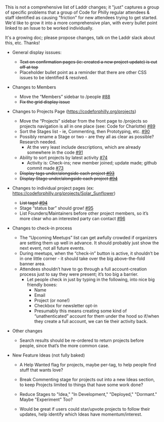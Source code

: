 

This is not a comprehensive list of Laddr changes; it "just" captures a group of specific problems that a group of Code for Philly regular attendees & staff identified as causing "friction" for new attendees trying to get started.
We'd like to grow it into a more comprehensive plan, with every bullet point linked to an Issue to be worked individually.

It's a growing doc; please propose changes, talk on the Laddr slack about this, etc. Thanks!


* General display isssues:
    * ~~Text on confirmation pages (ie: created a new project update) is cut off at top~~
    * Placeholder bullet point as a reminder that there are other CSS issues to be identified & resolved.

* Changes to Members
    * Move the “Members” sidebar to /people [#88](https://github.com/CfABrigadePhiladelphia/laddr/issues/88)
    * ~~Fix the grid display issue~~
     
* Changes to Projects Page (https://codeforphilly.org/projects)
     * Move the “Projects” sidebar from the front page to /projects so projects navigation is all in one place (see: Code for Charlotte) [#89](https://github.com/CfABrigadePhiladelphia/laddr/issues/89)
     * Sort the Stages list - ie, Commenting, then Prototyping, etc. [#90](https://github.com/CfABrigadePhiladelphia/laddr/issues/90)
     * Possibly rename a Stage or two - are they all as clear as possible? Research needed.
       * At the very least include descriptions, which are already somewhere in the code [#91](https://github.com/CfABrigadePhiladelphia/laddr/issues/91) 
     * Ability to sort projects by latest activity [#74](https://github.com/CfABrigadePhiladelphia/laddr/issues/74)
        * Activity is: Check-ins; new member joined; update made; github commit made [#73](https://github.com/CfABrigadePhiladelphia/laddr/issues/73)
     * ~~Display tags under/alongside each project [#93](https://github.com/CfABrigadePhiladelphia/laddr/issues/93)~~
     * ~~Display Stage under/alongside each project  [#94](https://github.com/CfABrigadePhiladelphia/laddr/issues/94)~~

* Changes to individual project pages (ex: https://codeforphilly.org/projects/Solar_Sunflower)
     * ~~List tags! [#94](https://github.com/CfABrigadePhiladelphia/laddr/issues/94)~~
     * Stage “status bar” should grow! [#95](https://github.com/CfABrigadePhiladelphia/laddr/issues/95)
     * List Founders/Maintainers before other project members, so it’s more clear who an interested party can contact [#96](https://github.com/CfABrigadePhiladelphia/laddr/issues/96)

* Changes to check-in process
     * The “Upcoming Meetups” list can get awfully crowded if organizers are setting them up well in advance. It should probably just show the next event, not all future events.
     * During meetups, when the “check-in” button is active, it shouldn’t be in one little corner - it should take over the big above-the-fold banner area.
     * Attendees shouldn’t have to go through a full account-creation process just to say they were present; it’s too big a barrier.
          * Let people check in just by typing in the following, into nice big friendly boxes:
               * Name
               * Email
               * Project (or none!)
               * Checkbox for newsletter opt-in
            * Presumably this means creating some kind of “unathenticated” account for them under the hood so if/when they create a full account, we can tie their activity back.

* Other changes
     * Search results should be re-ordered to return projects before people, since that’s the more common case.

* New Feature Ideas (not fully baked)
     * A Help Wanted flag for projects, maybe per-tag, to help people find stuff that wants love?
     * Break Commenting stage for projects out into a new Ideas section, to keep Projects limited to things that have some work done?
     * Reduce Stages to "Idea," "In Development," "Deployed," "Dormant." Maybe "Experiment" Too?
     
     * Would be great if users could star/upvote projects to follow their updates, help identify which Ideas have momentum/interest.
